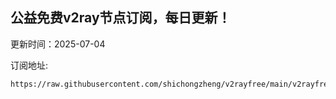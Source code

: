 ## 公益免费v2ray节点订阅，每日更新！
更新时间：2025-07-04

订阅地址:
```
https://raw.githubusercontent.com/shichongzheng/v2rayfree/main/v2rayfree
```
